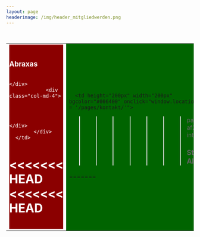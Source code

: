 ```yaml
---
layout: page
headerimage: /img/header_mitgliedwerden.png
---
```


<table>
    <tr>
        <td height="200px" width="200px">
            <div class="row" style="background: #8B0000; cursor: pointer; color: #fff; padding-top: 15px; padding-bottom: 15px;" onclick="window.location.href = '#'">
                <div class="col-md-5 col-md-offset-1">
                    <h3>Abraxas</h3>

                </div>
                <div class="col-md-4">
                
                    
                    
                </div>
            </div>
      </td>      
<<<<<<< HEAD
<<<<<<< HEAD
      <td height="150px" width="200px" bgcolor="#006400" onclick="window.location.href = '/pages/kontakt/'">      
=======
      <td height="200px" width="200px" bgcolor="#006400" onclick="window.location.href = '/pages/kontakt/'">      
>>>>>>> parent of af2cdcd... inti
             <h3>Strix Alcuno</h3>
                   
=======
      <td height="200px" width="200px">      
            <div class="row" style="background: #006400; cursor: pointer; color: #fff; padding-top: 15px; padding-bottom: 15px;" onclick="window.location.href = '#'">
                <div class="col-md-5 col-md-offset-1">
                    <h3>Strix Alcuno</h3>

                </div>
                <div class="col-md-4">
                
        
        
                </div>
            </div>
>>>>>>> parent of 2323c51... sippen
        </td>    
    </tr>
</table>        
